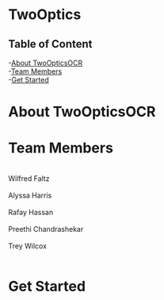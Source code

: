 # TwoOptics

## Table of Content

-[About TwoOpticsOCR](#about-twoopticsocr)<br>
-[Team Members](#team-members)<br>
-[Get Started](#get-started)<br>

# About TwoOpticsOCR

# Team Members

<br>Wilfred Faltz <br><br>
Alyssa Harris <br><br>
Rafay Hassan <br><Br>
Preethi Chandrashekar<br><br>
Trey Wilcox <br><br>

# Get Started